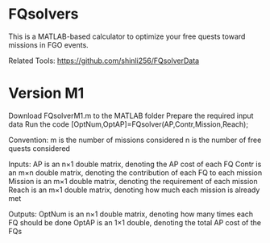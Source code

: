 # FQsolvers
This is a MATLAB-based calculator to optimize your free quests toward missions in FGO events.

Related Tools: https://github.com/shinli256/FQsolverData

# Version M1
Download FQsolverM1.m to the MATLAB folder
Prepare the required input data
Run the code
  [OptNum,OptAP]=FQsolver(AP,Contr,Mission,Reach);

Convention:
m is the number of missions considered
n is the number of free quests considered

Inputs:
AP is an n×1 double matrix, denoting the AP cost of each FQ
Contr is an m×n double matrix, denoting the contribution of each FQ to each mission
Mission is an m×1 double matrix, denoting the requirement of each mission
Reach is an m×1 double matrix, denoting how much each mission is already met

Outputs:
OptNum is an n×1 double matrix, denoting how many times each FQ should be done
OptAP is an 1×1 double, denoting the total AP cost of the FQs
